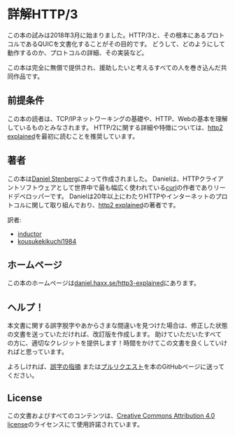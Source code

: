 # 詳解HTTP/3

この本の試みは2018年3月に始まりました。HTTP/3と、その根本にあるプロトコルであるQUICを文書化することがその目的です。
どうして、どのようにして動作するのか、プロトコルの詳細、その実装など。

この本は完全に無償で提供され、援助したいと考えるすべての人を巻き込んだ共同作品です。

## 前提条件

この本の読者は、TCP/IPネットワーキングの基礎や、HTTP、Webの基本を理解しているものとみなされます。
HTTP/2に関する詳細や特徴については、[http2 explained](https://daniel.haxx.se/http2/)を最初に読むことを推奨しています。

## 著者

この本は[Daniel Stenberg](https://daniel.haxx.se/)によって作成されました。
Danielは、HTTPクライアントソフトウェアとして世界中で最も幅広く使われている[curl](https://curl.haxx.se/)の作者でありリードデベロッパーです。
Danielは20年以上にわたりHTTPやインターネットのプロトコルに関して取り組んでおり、[http2 explained](https://daniel.haxx.se/http2/)の著者です。

訳者:

- [inductor](https://github.com/inductor)
- [kousukekikuchi1984](https://github.com/kousukekikuchi1984)

## ホームページ

この本のホームページは[daniel.haxx.se/http3-explained](https://daniel.haxx.se/http3-explained)にあります。

## ヘルプ！

本文書に関する誤字脱字やあからさまな間違いを見つけた場合は、修正した状態の文書を送っていただければ、改訂版を作成します。
助けていただいたすべての方に、適切なクレジットを提供します！時間をかけてこの文書を良くしていければと思っています。

よろしければ、[誤字の指摘](https://github.com/bagder/http3-explained/issues)
または[プルリクエスト](https://github.com/bagder/http3-explained/pulls)を本のGitHubページに送ってください。

## License

この文書およびすべてのコンテンツは、[Creative Commons
Attribution 4.0 license](https://creativecommons.org/licenses/by/4.0w/)のライセンスにて使用許諾されています。
